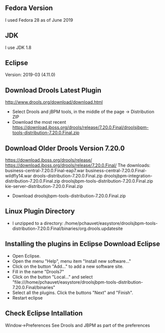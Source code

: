 Fedora Version
---------------------------
I used Fedora 28 as of June 2019


JDK
---------------------------
I use JDK 1.8


Eclipse
---------------------------
Version: 2019-03 (4.11.0)


Download Drools Latest Plugin 
---------------------------------
http://www.drools.org/download/download.html
- Select Drools and jBPM tools, in the middle of the page -> Distribution ZIP
- Download the most recent
https://download.jboss.org/drools/release/7.20.0.Final/droolsjbpm-tools-distribution-7.20.0.Final.zip


Download Older Drools Version 7.20.0
---------------------------------
https://download.jboss.org/drools/release/
https://download.jboss.org/drools/release/7.20.0.Final/
The downloads:
business-central-7.20.0.Final-eap7.war
business-central-7.20.0.Final-wildfly14.war
drools-distribution-7.20.0.Final.zip
droolsjbpm-integration-distribution-7.20.0.Final.zip
droolsjbpm-tools-distribution-7.20.0.Final.zip
kie-server-distribution-7.20.0.Final.zip

- Download droolsjbpm-tools-distribution-7.20.0.Final.zip


Linux Plugin Directory
---------------------------------
- I unzipped to a directory:
/home/pchauvet/easystore/droolsjbpm-tools-distribution-7.20.0.Final/binaries/org.drools.updatesite



Installing the plugins in Eclipse Download Eclipse
------------------------------------------------------------
- Open Eclipse.
- Open the menu "Help", menu item "Install new software..."
- Click on the button "Add..." to add a new software site.
- Fill in the name "Drools7"
- Click on the button "Local..." and select "file:///home/pchauvet/easystore/droolsjbpm-tools-distribution-7.20.0.Final/binaries"
- Select all the plugins. Click the buttons "Next" and "Finish".
- Restart eclipse



Check Eclipse Intallation
------------------------------------------------------------
Window->Preferences
See Drools and JBPM as part of the preferences







